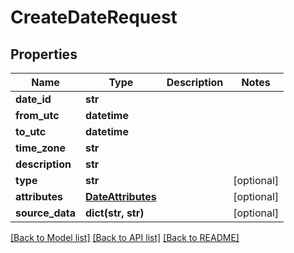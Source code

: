 # CreateDateRequest

## Properties
Name | Type | Description | Notes
------------ | ------------- | ------------- | -------------
**date_id** | **str** |  | 
**from_utc** | **datetime** |  | 
**to_utc** | **datetime** |  | 
**time_zone** | **str** |  | 
**description** | **str** |  | 
**type** | **str** |  | [optional] 
**attributes** | [**DateAttributes**](DateAttributes.md) |  | [optional] 
**source_data** | **dict(str, str)** |  | [optional] 

[[Back to Model list]](../README.md#documentation-for-models) [[Back to API list]](../README.md#documentation-for-api-endpoints) [[Back to README]](../README.md)


